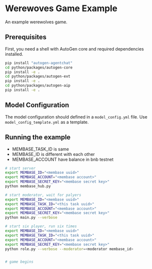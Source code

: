 # Werewoves Game Example

An example werewolves game.

## Prerequisites

First, you need a shell with AutoGen core and required dependencies installed.

```bash
pip install "autogen-agentchat"
cd python/packages/autogen-core
pip install -e .
cd python/packages/autogen-ext
pip install -e .
cd python/packages/autogen-aip
pip install -e .
```

## Model Configuration

The model configuration should defined in a `model_config.yml` file.
Use `model_config_template.yml` as a template.

## Running the example

- MEMBASE_TASK_ID is same
- MEMBASE_ID is different with each other
- MEMBASE_ACCOUNT have balance in bnb testnet

```bash
# start server
export MEMBASE_ID="<membase uuid>"
export MEMBASE_ACCOUNT="<membase account>"
export MEMBASE_SECRET_KEY="<membase secret key>"
python membase_hub.py

# start moderator, wait for palyers
export MEMBASE_ID="<membase uuid>"
export MEMBASE_TASK_ID="<this task uuid>"
export MEMBASE_ACCOUNT="<membase account>"
export MEMBASE_SECRET_KEY="<membase secret key>"
python main.py --verbose

# start six player, run six times
export MEMBASE_ID="<membase uuid>"
export MEMBASE_TASK_ID="<this task uuid>"
export MEMBASE_ACCOUNT="<membase account>"
export MEMBASE_SECRET_KEY="<membase secret key>"
python role.py --verbose --moderator=<moderator membase_id>


# game begins
```
